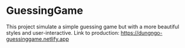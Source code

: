 # GuessingGame
This project simulate a simple guessing game but with a more beautiful styles and user-interactive.
Link to production: https://dungngo-guessinggame.netlify.app
